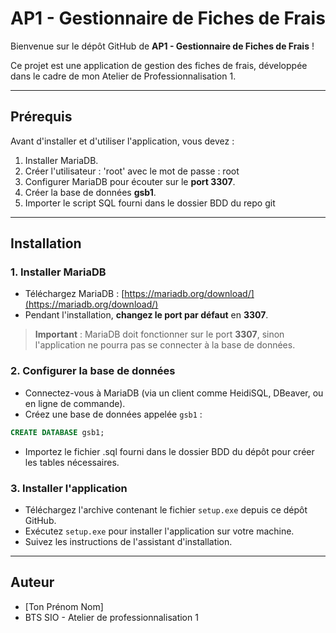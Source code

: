 # AP1 - Gestionnaire de Fiches de Frais

Bienvenue sur le dépôt GitHub de **AP1 - Gestionnaire de Fiches de Frais** !

Ce projet est une application de gestion des fiches de frais, développée dans le cadre de mon Atelier de Professionnalisation 1.

---

## Prérequis

Avant d'installer et d'utiliser l'application, vous devez :

1. Installer MariaDB.
2. Créer l'utilisateur : 'root' avec le mot de passe : root 
3. Configurer MariaDB pour écouter sur le **port 3307**.
4. Créer la base de données **gsb1**.
5. Importer le script SQL fourni dans le dossier BDD du repo git

---

## Installation

### 1. Installer MariaDB

- Téléchargez MariaDB : [https://mariadb.org/download/](https://mariadb.org/download/)
- Pendant l'installation, **changez le port par défaut** en **3307**.

> **Important** : MariaDB doit fonctionner sur le port **3307**, sinon l'application ne pourra pas se connecter à la base de données.

### 2. Configurer la base de données


- Connectez-vous à MariaDB (via un client comme HeidiSQL, DBeaver, ou en ligne de commande).
- Créez une base de données appelée `gsb1` :

```sql
CREATE DATABASE gsb1; 
```
- Importez le fichier .sql fourni dans le dossier BDD du dépôt pour créer les tables nécessaires.

### 3. Installer l'application

- Téléchargez l'archive contenant le fichier `setup.exe` depuis ce dépôt GitHub.
- Exécutez `setup.exe` pour installer l'application sur votre machine.
- Suivez les instructions de l'assistant d'installation.

---

## Auteur

- [Ton Prénom Nom]  
- BTS SIO - Atelier de professionnalisation 1
